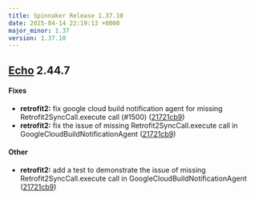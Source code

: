 ```yaml
---
title: Spinnaker Release 1.37.10
date: 2025-04-14 22:19:13 +0000
major_minor: 1.37
version: 1.37.10
---
```


## [Echo](#echo) 2.44.7

#### Fixes

* **retrofit2:**   fix google cloud build notification agent for missing Retrofit2SyncCall.execute call (#1500) ([21721cb9](https://github.com/spinnaker/echo/commit/21721cb9dcf73fddcb594a3432467da52b7891ed))
* **retrofit2:**   fix the issue of missing Retrofit2SyncCall.execute call in GoogleCloudBuildNotificationAgent ([21721cb9](https://github.com/spinnaker/echo/commit/21721cb9dcf73fddcb594a3432467da52b7891ed))

#### Other

* **retrofit2:**   add a test to demonstrate the issue of missing Retrofit2SyncCall.execute call in GoogleCloudBuildNotificationAgent ([21721cb9](https://github.com/spinnaker/echo/commit/21721cb9dcf73fddcb594a3432467da52b7891ed))
